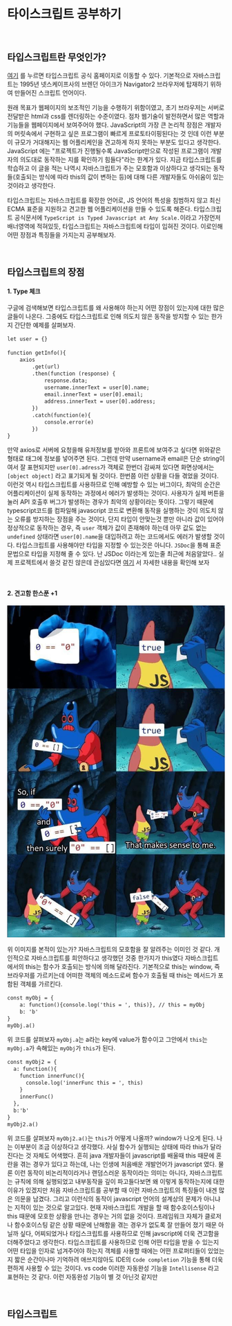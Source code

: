 # 타이스크립트 공부하기

<br>

## 타입스크립트란 무엇인가?

[여기](https://www.typescriptlang.org/) 를 누르면 타입스크립트 공식 홈페이지로 이동할 수 있다.
기본적으로 자바스크립트는 1995년 넷스케이프사의 브렌던 아이크가 Navigator2 브라우저에 탑재하기 위하여 만들어진 스크립트 언어이다.

원래 목표가 웹페이지의 보조적인 기능을 수행하기 위함이였고, 초기 브라우저는 서버로 전달받은 html과 css를 렌더링하는 수준이였다. 점차
웹기술이 발전하면서 많은 역할과 기능들을 웹페이지에서 보여주어야 했다.  JavaScript의 가장 큰 논리적 장점은 개발자의 머릿속에서 구현하고 싶은 프로그램이 빠르게 프로토타이핑된다는 것 인데
이런 부분이 규모가 거대해지는 웹 어플리케인을 견고하게 하지 못하는 부분도 있다고 생각한다.
JavaScript 에는 "프로젝트가 진행될수록 JavaScript만으로 작성된 프로그램이 개발자의 의도대로 동작하는 지를 확인하기 힘들다"라는 한계가 있다.
지금 타입스크립트를 학습하고 이 글을 적는 나역시 자바스크립트가 주는 모호함과 이상하다고 생각되는 동작들(호출되는 방식에 따라 this의 값이 변하는 등)에 대해 다른 개발자들도 아쉬움이 있는 것이라고
생각한다.

타입스크립트는 자바스크립트를 확장한 언어로, JS 언어의 특성을 침범하지 않고 최신 ECMA 표준을 지원하고 견고한 웹 어플리케이션을 만들 수 있도록 해준다.
타입스크립트 공식문서에 `TypeScript is Typed Javascript at Any Scale.`이라고 가장먼저 배너영역에 적혀있듯, 타입스크립트는 자바스크립트에 타입이 입혀진 것이다.
이로인해 어떤 장점과 특징들을 가지는지 공부해보자.

<br>

## 타입스크립트의 장점

#### 1. Type 체크 
구글에 검색해보면 타입스크립트를 왜 사용해야 하는지 어떤 장점이 있는지에 대한 많은 글들이 나온다.
그중에도 타입스크립트로 인해 의도치 않은 동작을 방지할 수 있는 한가지 간단한 예제를 살펴보자.

```
let user = {}

function getInfo(){
    axios
        .get(url)
        .then(function (response) {
            response.data;
            username.innerText = user[0].name;
            email.innerText = user[0].email;
            address.innerText = user[0].address;
        })
        .catch(function(e){
            console.error(e)
        })
}
```

만약 axios로 서버에 요청을해 유저정보를 받아와 프론트에 보여주고 싶다면 위와같은 형태로 태그에 정보를 넣어주면 된다.
그런데 만약 username과 email은 단순 string이여서 잘 표현되지만 `user[0].adress`가 객체로 한번더 감싸져 있다면
화면상에서는 `[object object]` 라고 표기되게 될 것이다. 한번쯤 이런 상황을 다들 겪었을 것이다. 이런것 역시 타입스크립트를 사용하므로 인해
예방할 수 있는 버그이다, 최악의 순간은 어플리케이션이 실제 동작하는 과정에서 에러가 발생하는 것이다. 사용자가 실제 버튼을 눌러
API 호출후 버그가 발생하는 경우가 최악의 상황이라는 뜻이다. 그렇기 때문에 typescript코드를 컴파일해 javascript 코드로 변환해 동작을 실행하는 것이
의도치 않는 오류를 방지하는 장점을 주는 것이다, 단지 타입이 안맞는것 뿐만 아니라 값이 있어야 정상적으로 동작하는 경우, 즉 `user` 객체가 값이 존재해야 하는데
아무 값도 없는 `undefined` 상태라면 `user[0].name`을 대입하려고 하는 코드에서도 에러가 발생할 것이다.
타입스크립트를 사용해야만 타입을 지정할 수 있는것은 아니다.
`JSDoc`을 통해 표준문법으로 타입을 지정해 줄 수 있다.
난 JSDoc 이라는게 있는줄 최근에 처음알았다.. 실제 프로젝트에서 쓸것 같진 않은데 관심있다면 [여기](https://jsdoc.app/) 서 자세한 내용을 확인해 보자

<br>

#### 2. 견고함 한스푼 +1
![javascript Spongebob animation image](./images/1_opN7wHJG5ITFYXcCvS7LUg.jpeg)

위 이미지를 본적이 있는가?
자바스크립트의 모호함을 잘 알려주는 이미인 것 같다.
개인적으로 자바스크립트를 희안하다고 생각했던 것중 한가지가 this였다 자바스크립트 에서의 this는
함수가 호출되는 방식에 의해 달라진다. 기본적으로 this는 window, 즉 브라우저를 가르키는데
어떠한 객체의 메소드로써 함수가 호출될 때 this는 메서드가 포함된 객체를 가르킨다.
```
const myObj = {
    a: function(){console.log('this = ', this)}, // this = myObj
    b: 'b'
}
myObj.a()
```
위 코드를 살펴보자 `myObj.a`는 a라는 key에 value가 함수이고 그안에서 `this`는 `myObj.a`가 속해있는 `myObj`가 `this`가 된다.

```
const myObj2 = {
  a: function(){
    function innerFunc(){
      console.log('innerFunc this = ', this)
    }
    innerFunc()
  },
  b:'b'
}
myObj2.a()
```

위 코드를 살펴보자 `myObj2.a()`는 `this`가 어떻게 나올까? window가 나오게 된다.
나는 이부분이 조금 이상하다고 생각했다. 사실 함수가 실행되는 상태에 따라 this가 달라진다는 것 자체도 어색했다.
흔히 java 개발자들이 javascript를 배울때 this 때문에 혼란을 겪는 경우가 있다고 하는데, 나는 인생에 처음배운 개발언어가 javascript 였다.
물론 이런 동작이 비논리적이라거나 랜덤스러운 동작이라는 의미는 아니다, 자바스크립트는 규칙에 의해 실행되었고 내부동작을 깊이 파고들다보면
왜 이렇게 동작하는지에 대한 이유가 있겠지만 처음 자바스크립트를 공부할 때 이런 자바스크립트의 특징들이 내겐 많은 의문을 남겼다.
그리고 이런식의 동작이 javascript 언어의 설계상의 문제가 아니냐는 지적이 있는 것으로 알고있다. 현재 자바스크립트 개발을 할 때
함수호이스팅이나 this 때문에 모호한 상황을 만나는 경우는 거의 없을 것이다. 프레임워크 자체가 클로저나 함수호이스팅 같은 상황 때문에 난해함을
겪는 경우가 없도록 잘 만들어 졌기 때문 아닐까 싶다, 어찌되었거나 타입스크립트를 사용하므로 인해 javscript에 더욱 견고함을 더해주었다고 생각한다.
타입스크립트를 사용하므로 인해 어떤 타입을 받을 수 있는지 어떤 타입을 인자로 넘겨주어야 하는지 객체를 사용할 때에는 어떤 프로퍼티들이 있었는지 짧은 순간이나마
기억하려 애쓰지않아도 IDE의 `Code completion` 기능을 통해 더욱 편하게 사용할 수 있는 것이다.
vs code 이러한 자동완성 기능을 `Intellisense` 라고 표현하는 것 같다. 이런 자동완성 기능이 별 것 아닌것 같지만

<br>

## 타입스크립트 

